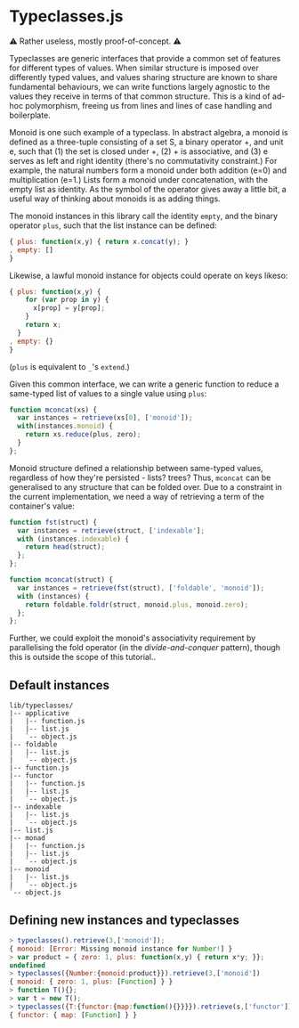 Typeclasses.js
==============

:warning: Rather useless, mostly proof-of-concept. :warning:

Typeclasses are generic interfaces that provide a common set of features for
different types of values. When similar structure is imposed over differently
typed values, and values sharing structure are known to share fundamental
behaviours, we can write functions largely agnostic to the values they receive
in terms of that common structure. This is a kind of ad-hoc polymorphism,
freeing us from lines and lines of case handling and boilerplate.

Monoid is one such example of a typeclass. In abstract algebra, a monoid is
defined as a three-tuple consisting of a set S, a binary operator +, and unit
e, such that (1) the set is closed under +, (2) + is associative, and (3)
e serves as left and right identity (there's no commutativity constraint.) For
example, the natural numbers form a monoid under both addition (e=0) and
multiplication (e=1.) Lists form a monoid under concatenation, with the empty
list as identity. As the symbol of the operator gives away a little bit,
a useful way of thinking about monoids is as adding things.

The monoid instances in this library call the identity `empty`, and the binary
operator `plus`, such that the list instance can be defined:

```javascript
{ plus: function(x,y) { return x.concat(y); }
, empty: []
}
```

Likewise, a lawful monoid instance for objects could operate on keys likeso:

```javascript
{ plus: function(x,y) { 
    for (var prop in y) {
      x[prop] = y[prop];
    }
    return x;
  } 
, empty: {}
}
```

(`plus` is equivalent to `_`'s `extend`.)

Given this common interface, we can write a generic function to reduce
a same-typed list of values to a single value using `plus`:

```javascript
function mconcat(xs) {
  var instances = retrieve(xs[0], ['monoid']);
  with(instances.monoid) {
    return xs.reduce(plus, zero);
  }
};
```

Monoid structure defined a relationship between same-typed values, regardless
of how they're persisted - lists? trees? Thus, `mconcat` can be generalised to
any structure that can be folded over. Due to a constraint in the current
implementation, we need a way of retrieving a term of the container's value:

```javascript
function fst(struct) {
  var instances = retrieve(struct, ['indexable'];
  with (instances.indexable) {
    return head(struct);
  };
};

function mconcat(struct) {
  var instances = retrieve(fst(struct), ['foldable', 'monoid']);
  with (instances) {
    return foldable.foldr(struct, monoid.plus, monoid.zero);
  };
};
```

Further, we could exploit the monoid's associativity requirement by
parallelising the fold operator (in the *divide-and-conquer* pattern), though
this is outside the scope of this tutorial..

Default instances
-----------------

    lib/typeclasses/
    |-- applicative
    |   |-- function.js 
    |   |-- list.js
    |   `-- object.js
    |-- foldable
    |   |-- list.js
    |   `-- object.js
    |-- function.js
    |-- functor
    |   |-- function.js
    |   |-- list.js
    |   `-- object.js
    |-- indexable
    |   |-- list.js
    |   `-- object.js
    |-- list.js
    |-- monad
    |   |-- function.js
    |   |-- list.js
    |   `-- object.js
    |-- monoid
    |   |-- list.js
    |   `-- object.js
    `-- object.js

Defining new instances and typeclasses
--------------------------------------

```javascript
> typeclasses().retrieve(3,['monoid']);
{ monoid: [Error: Missing monoid instance for Number!] }
> var product = { zero: 1, plus: function(x,y) { return x*y; }};
undefined
> typeclasses({Number:{monoid:product}}).retrieve(3,['monoid'])
{ monoid: { zero: 1, plus: [Function] } }
> function T(){};
> var t = new T();
> typeclasses({T:{functor:{map:function(){}}}}).retrieve(s,['functor']);
{ functor: { map: [Function] } }
```
